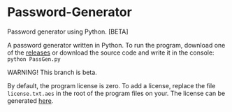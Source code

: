 # Password-Generator
Password generator using Python. [BETA]

A password generator written in Python. To run the program, download one of the [releases](https://github.com/rarmash/Password-Generator/releases) or download the source code and write it in the console:
`python PassGen.py`

WARNING! This branch is beta. 

By default, the program license is zero. To add a license, replace the file `license.txt.aes` in the root of the program files on your. The license can be generated [here](https://github.com/rarmash/Password-Generator-License).
